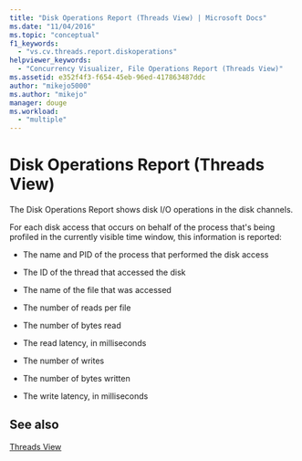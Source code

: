 ```yaml
---
title: "Disk Operations Report (Threads View) | Microsoft Docs"
ms.date: "11/04/2016"
ms.topic: "conceptual"
f1_keywords: 
  - "vs.cv.threads.report.diskoperations"
helpviewer_keywords: 
  - "Concurrency Visualizer, File Operations Report (Threads View)"
ms.assetid: e352f4f3-f654-45eb-96ed-417863487ddc
author: "mikejo5000"
ms.author: "mikejo"
manager: douge
ms.workload: 
  - "multiple"
---
```

# Disk Operations Report (Threads View)
The Disk Operations Report shows disk I/O operations in the disk channels.  
  
 For each disk access that occurs on behalf of the process that's being profiled in the currently visible time window, this information is reported:  
  
-   The name and PID of the process that performed the disk access  
  
-   The ID of the thread that accessed the disk  
  
-   The name of the file that was accessed  
  
-   The number of reads per file  
  
-   The number of bytes read  
  
-   The read latency, in milliseconds  
  
-   The number of writes  
  
-   The number of bytes written  
  
-   The write latency, in milliseconds  
  
## See also  
 [Threads View](../profiling/threads-view-parallel-performance.md)